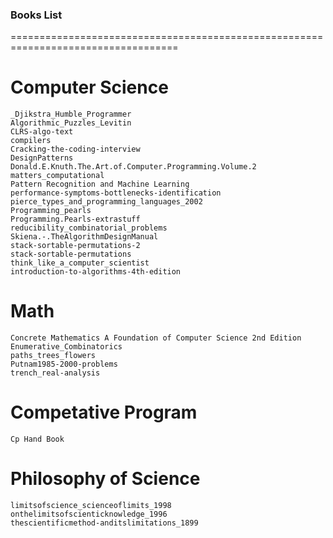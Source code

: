 ### Books List
===================================================================================

# Computer Science
    _Djikstra_Humble_Programmer
    Algorithmic_Puzzles_Levitin
    CLRS-algo-text
    compilers
    Cracking-the-coding-interview
    DesignPatterns
    Donald.E.Knuth.The.Art.of.Computer.Programming.Volume.2
    matters_computational
    Pattern Recognition and Machine Learning
    performance-symptoms-bottlenecks-identification
    pierce_types_and_programming_languages_2002
    Programming_pearls
    Programming.Pearls-extrastuff
    reducibility_combinatorial_problems
    Skiena.-.TheAlgorithmDesignManual
    stack-sortable-permutations-2
    stack-sortable-permutations
    think_like_a_computer_scientist
    introduction-to-algorithms-4th-edition


# Math
    Concrete Mathematics A Foundation of Computer Science 2nd Edition
    Enumerative_Combinatorics
    paths_trees_flowers
    Putnam1985-2000-problems
    trench_real-analysis

# Competative Program
    Cp Hand Book

# Philosophy of Science 
    limitsofscience_scienceoflimits_1998
    onthelimitsofscienticknowledge_1996
    thescientificmethod-anditslimitations_1899